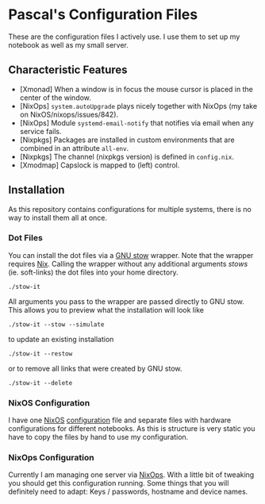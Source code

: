 # Pascal's Configuration Files

These are the configuration files I actively use. I use them to set up my
notebook as well as my small server.

## Characteristic Features

* [Xmonad] When a window is in focus the mouse cursor is placed in the center of the window.
* [NixOps] `system.autoUpgrade` plays nicely together with NixOps (my take on NixOS/nixops/issues/842).
* [NixOps] Module `systemd-email-notify` that notifies via email when any service fails.
* [Nixpkgs] Packages are installed in custom environments that are combined in an attribute `all-env`.
* [Nixpkgs] The channel (nixpkgs version) is defined in `config.nix`.
* [Xmodmap] Capslock is mapped to (left) control.

## Installation

As this repository contains configurations for multiple systems, there is no
way to install them all at once.

### Dot Files

You can install the dot files via a [GNU stow](https://www.gnu.org/software/stow/)
wrapper. Note that the wrapper requires [Nix](https://nixos.org/nix/). Calling the
wrapper without any additional arguments _stows_ (ie. soft-links) the dot files
into your home directory.

``` shell
./stow-it
```

All arguments you pass to the wrapper are passed directly to GNU stow. This allows
you to preview what the installation will look like

``` shell
./stow-it --stow --simulate
```

to update an existing installation

``` shell
./stow-it --restow
```

or to remove all links that were created by GNU stow.

``` shell
./stow-it --delete
```

### NixOS Configuration

I have one [NixOS](https://nixos.org/nixos/) [configuration](nixos/configuration.nix)
file and separate files with hardware configurations for different notebooks. As
this is structure is very static you have to copy the files by hand to use my
configuration.

### NixOps Configuration

Currently I am managing one server via [NixOps](https://nixos.org/nixops/). With a
little bit of tweaking you should get this configuration running. Some things that
you will definitely need to adapt: Keys / passwords, hostname and device names.
